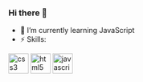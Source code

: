 ### Hi there 👋 
- 🌱 I’m currently learning JavaScript
- ⚡ Skills:


[<img src='https://cdn.jsdelivr.net/npm/simple-icons@3.0.1/icons/css3.svg' alt='css3' height='40'>](https://cdn.jsdelivr.net/npm/simple-icons@3.0.1/icons/css3.svg)  [<img src='https://cdn.jsdelivr.net/npm/simple-icons@3.0.1/icons/html5.svg' alt='html5' height='40'>](https://cdn-icons-png.flaticon.com/512/919/919827.png)  [<img src='https://cdn.jsdelivr.net/npm/simple-icons@3.0.1/icons/javascript.svg' alt='javascript' height='40'>](https://www.nesabamedia.com/wp-content/uploads/2019/11/Pengertian-JavaScript.png)  


<!--
**Marin303/Marin303** is a ✨ _special_ ✨ repository because its `README.md` (this file) appears on your GitHub profile.
#### I am currently learning JavaScript
Here are some ideas to get you started:

- 🔭 I’m currently working on ...
- 🌱 I’m currently learning ...
- 👯 I’m looking to collaborate on ...
- 🤔 I’m looking for help with ...
- 💬 Ask me about ...
- 📫 How to reach me: ...
- 😄 Pronouns: ...
- ⚡ Fun fact: ...
-->

